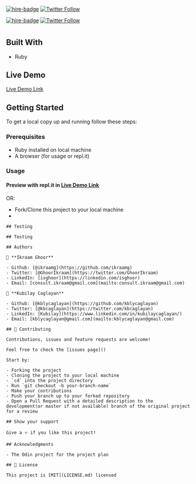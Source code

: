 [![hire-badge](https://img.shields.io/badge/Consult%20/%20Hire%20Ikraam-Click%20to%20Contact-brightgreen)](mailto:consult.ikraam@gmail.com) [![Twitter Follow](https://img.shields.io/twitter/follow/GhoorIkraam?label=Follow%20Ikraam%20on%20Twitter&style=social)](https://twitter.com/GhoorIkraam)

[![hire-badge](https://img.shields.io/badge/Consult%20/%20Hire%20Kubilay-Click%20to%20Contact-brightgreen)](mailto:kblycaglayan@gmail.com) [![Twitter Follow](https://img.shields.io/twitter/follow/kbcaglayan?label=Follow%20Kubilay%20on%20Twitter&style=social)](https://twitter.com/kbcaglayan)

# 

> 



## Built With

- Ruby

## Live Demo

[Live Demo Link]()

## Getting Started

To get a local copy up and running follow these steps:

### Prerequisites

- Ruby installed on local machine
- A browser (for usage or repl.it)

### Usage

#### Preview with repl.it in [Live Demo Link]()

OR:

- Fork/Clone this project to your local machine
- 

```
## Testing 

## Testing 

## Authors

👤 **Ikraam Ghoor**

- Github: [@ikraamg](https://github.com/ikraamg)
- Twitter: [@GhoorIkraam](https://twitter.com/GhoorIkraam)
- LinkedIn: [isghoor](https://linkedin.com/isghoor)
- Email: [consult.ikraam@gmail.com](mailto:consult.ikraam@gmail.com)

👤 **Kubilay Caglayan**

- Github: [@kblycaglayan](https://github.com/kblycaglayan)
- Twitter: [@kbcaglayan](https://twitter.com/kbcaglayan)
- LinkedIn: [Kubilay](https://www.linkedin.com/in/kubilaycaglayan/)
- Email: [kblycaglayan@gmail.com](mailto:kblycaglayan@gmail.com)

## 🤝 Contributing

Contributions, issues and feature requests are welcome!

Feel free to check the [issues page]()

Start by:

- Forking the project
- Cloning the project to your local machine
- `cd` into the project directory
- Run `git checkout -b your-branch-name`
- Make your contributions
- Push your branch up to your forked repository
- Open a Pull Request with a detailed description to the development(or master if not available) branch of the original project for a review

## Show your support

Give a ⭐️ if you like this project!

## Acknowledgments

- The Odin project for the project plan

## 📝 License

This project is [MIT](LICENSE.md) licensed
